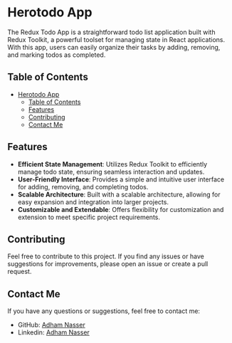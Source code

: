 # Herotodo App

The Redux Todo App is a straightforward todo list application built with Redux Toolkit, a powerful toolset for managing state in React applications. With this app, users can easily organize their tasks by adding, removing, and marking todos as completed.

## Table of Contents

- [Herotodo App](#herotodo-app)
  - [Table of Contents](#table-of-contents)
  - [Features](#features)
  - [Contributing](#contributing)
  - [Contact Me](#contact-me)

## Features

- **Efficient State Management**: Utilizes Redux Toolkit to efficiently manage todo state, ensuring seamless interaction and updates.
- **User-Friendly Interface**: Provides a simple and intuitive user interface for adding, removing, and completing todos.
- **Scalable Architecture**: Built with a scalable architecture, allowing for easy expansion and integration into larger projects.
- **Customizable and Extendable**: Offers flexibility for customization and extension to meet specific project requirements.

## Contributing

Feel free to contribute to this project. If you find any issues or have suggestions for improvements, please open an issue or create a pull request.

## Contact Me

If you have any questions or suggestions, feel free to contact me:

- GitHub: [Adham Nasser](https://github.com/Adhamxiii)
- Linkedin: [Adham Nasser](https://www.linkedin.com/in/adhamnasser/)
